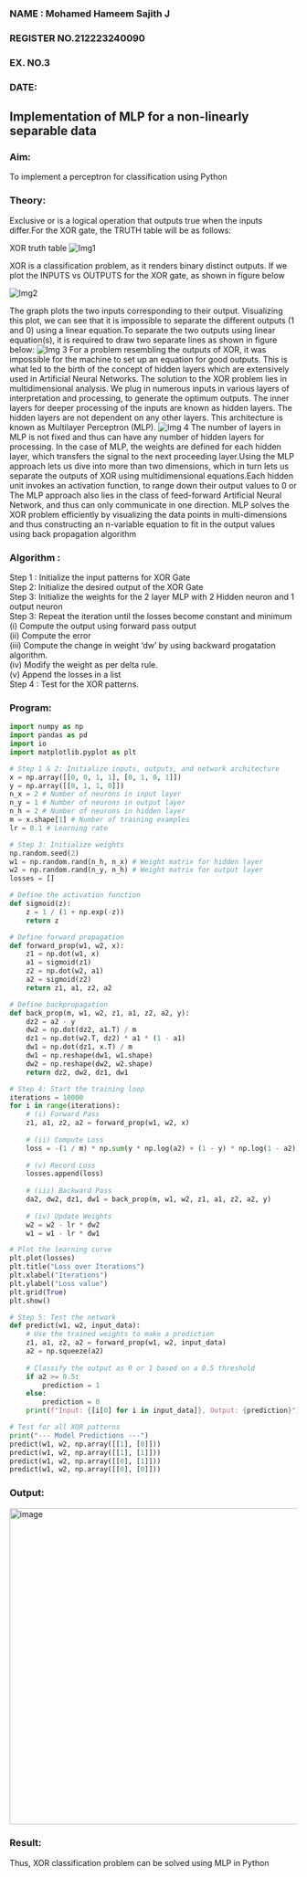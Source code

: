<H3>NAME : Mohamed Hameem Sajith J</H3>
<H3>REGISTER NO.212223240090</H3>
<H3>EX. NO.3</H3>
<H3>DATE:</H3>
<H2 aligh = center> Implementation of MLP for a non-linearly separable data</H2>
<h3>Aim:</h3>
To implement a perceptron for classification using Python
<H3>Theory:</H3>
Exclusive or is a logical operation that outputs true when the inputs differ.For the XOR gate, the TRUTH table will be as follows:

XOR truth table
![Img1](https://user-images.githubusercontent.com/112920679/195774720-35c2ed9d-d484-4485-b608-d809931a28f5.gif)

XOR is a classification problem, as it renders binary distinct outputs. If we plot the INPUTS vs OUTPUTS for the XOR gate, as shown in figure below

![Img2](https://user-images.githubusercontent.com/112920679/195774898-b0c5886b-3d58-4377-b52f-73148a3fe54d.gif)

The graph plots the two inputs corresponding to their output. Visualizing this plot, we can see that it is impossible to separate the different outputs (1 and 0) using a linear equation.To separate the two outputs using linear equation(s), it is required to draw two separate lines as shown in figure below:
![Img 3](https://user-images.githubusercontent.com/112920679/195775012-74683270-561b-4a3a-ac62-cf5ddfcf49ca.gif)
For a problem resembling the outputs of XOR, it was impossible for the machine to set up an equation for good outputs. This is what led to the birth of the concept of hidden layers which are extensively used in Artificial Neural Networks. The solution to the XOR problem lies in multidimensional analysis. We plug in numerous inputs in various layers of interpretation and processing, to generate the optimum outputs.
The inner layers for deeper processing of the inputs are known as hidden layers. The hidden layers are not dependent on any other layers. This architecture is known as Multilayer Perceptron (MLP).
![Img 4](https://user-images.githubusercontent.com/112920679/195775183-1f64fe3d-a60e-4998-b4f5-abce9534689d.gif)
The number of layers in MLP is not fixed and thus can have any number of hidden layers for processing. In the case of MLP, the weights are defined for each hidden layer, which transfers the signal to the next proceeding layer.Using the MLP approach lets us dive into more than two dimensions, which in turn lets us separate the outputs of XOR using multidimensional equations.Each hidden unit invokes an activation function, to range down their output values to 0 or The MLP approach also lies in the class of feed-forward Artificial Neural Network, and thus can only communicate in one direction. MLP solves the XOR problem efficiently by visualizing the data points in multi-dimensions and thus constructing an n-variable equation to fit in the output values using back propagation algorithm

<h3>Algorithm :</H3>

Step 1 : Initialize the input patterns for XOR Gate<BR>
Step 2: Initialize the desired output of the XOR Gate<BR>
Step 3: Initialize the weights for the 2 layer MLP with 2 Hidden neuron  and 1 output neuron<BR>
Step 3: Repeat the  iteration  until the losses become constant and  minimum<BR>
    (i)  Compute the output using forward pass output<BR>
    (ii) Compute the error<BR>
	(iii) Compute the change in weight ‘dw’ by using backward progatation algorithm. <BR>
    (iv) Modify the weight as per delta rule.<BR>
    (v)  Append the losses in a list <BR>
Step 4 : Test for the XOR patterns.

### Program:
```python
import numpy as np
import pandas as pd
import io
import matplotlib.pyplot as plt

# Step 1 & 2: Initialize inputs, outputs, and network architecture
x = np.array([[0, 0, 1, 1], [0, 1, 0, 1]])
y = np.array([[0, 1, 1, 0]])
n_x = 2 # Number of neurons in input layer
n_y = 1 # Number of neurons in output layer
n_h = 2 # Number of neurons in hidden layer
m = x.shape[1] # Number of training examples
lr = 0.1 # Learning rate

# Step 3: Initialize weights
np.random.seed(2)
w1 = np.random.rand(n_h, n_x) # Weight matrix for hidden layer
w2 = np.random.rand(n_y, n_h) # Weight matrix for output layer
losses = []

# Define the activation function
def sigmoid(z):
    z = 1 / (1 + np.exp(-z))
    return z

# Define forward propagation
def forward_prop(w1, w2, x):
    z1 = np.dot(w1, x)
    a1 = sigmoid(z1)
    z2 = np.dot(w2, a1)
    a2 = sigmoid(z2)
    return z1, a1, z2, a2

# Define backpropagation
def back_prop(m, w1, w2, z1, a1, z2, a2, y):
    dz2 = a2 - y
    dw2 = np.dot(dz2, a1.T) / m
    dz1 = np.dot(w2.T, dz2) * a1 * (1 - a1)
    dw1 = np.dot(dz1, x.T) / m
    dw1 = np.reshape(dw1, w1.shape)
    dw2 = np.reshape(dw2, w2.shape)
    return dz2, dw2, dz1, dw1

# Step 4: Start the training loop
iterations = 10000
for i in range(iterations):
    # (i) Forward Pass
    z1, a1, z2, a2 = forward_prop(w1, w2, x)
    
    # (ii) Compute Loss
    loss = -(1 / m) * np.sum(y * np.log(a2) + (1 - y) * np.log(1 - a2))
    
    # (v) Record Loss
    losses.append(loss)
    
    # (iii) Backward Pass
    da2, dw2, dz1, dw1 = back_prop(m, w1, w2, z1, a1, z2, a2, y)
    
    # (iv) Update Weights
    w2 = w2 - lr * dw2
    w1 = w1 - lr * dw1

# Plot the learning curve
plt.plot(losses)
plt.title("Loss over Iterations")
plt.xlabel("Iterations")
plt.ylabel("Loss value")
plt.grid(True)
plt.show()

# Step 5: Test the network
def predict(w1, w2, input_data):
    # Use the trained weights to make a prediction
    z1, a1, z2, a2 = forward_prop(w1, w2, input_data)
    a2 = np.squeeze(a2)
    
    # Classify the output as 0 or 1 based on a 0.5 threshold
    if a2 >= 0.5:
        prediction = 1
    else:
        prediction = 0
    print(f"Input: {[i[0] for i in input_data]}, Output: {prediction}")

# Test for all XOR patterns
print("--- Model Predictions ---")
predict(w1, w2, np.array([[1], [0]]))
predict(w1, w2, np.array([[1], [1]]))
predict(w1, w2, np.array([[0], [1]]))
predict(w1, w2, np.array([[0], [0]]))
```

<H3>Output:</H3>

<img width="796" height="554" alt="image" src="https://github.com/user-attachments/assets/49ca3fb9-2708-41ba-9747-4eeaae601934" />


<H3> Result:</H3>
Thus, XOR classification problem can be solved using MLP in Python 
